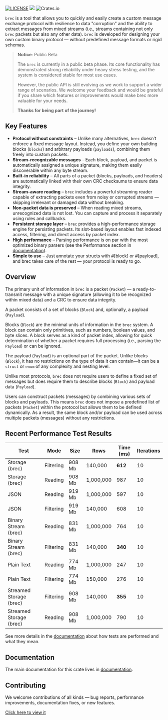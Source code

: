 [![LICENSE](https://img.shields.io/badge/License-Apache_2.0-blue.svg)](LICENSE.txt)
[![](https://github.com/icsmw/brec/actions/workflows/on_pull_request.yml/badge.svg)](https://github.com/icsmw/brec/actions/workflows/on_pull_request.yml)
![Crates.io](https://img.shields.io/crates/v/brec)

`brec` is a tool that allows you to quickly and easily create a custom message exchange protocol with resilience to data "corruption" and the ability to extract messages from mixed streams (i.e., streams containing not only `brec` packets but also any other data). `brec` is developed for designing your own custom binary protocol — without predefined message formats or rigid schemas.

> **Notice**: Public Beta
>
> The `brec` is currently in a public beta phase. Its core functionality has demonstrated strong reliability under heavy stress testing, and the system is considered stable for most use cases.
>
> However, the public API is still evolving as we work to support a wider range of scenarios.
> We welcome your feedback and would be grateful if you share which features or improvements would make brec more valuable for your needs.
>
> **Thanks for being part of the journey!**

## Key Features

- **Protocol without constraints** – Unlike many alternatives, `brec` doesn’t enforce a fixed message layout. Instead, you define your own building blocks (`blocks`) and arbitrary payloads (`payloads`), combining them freely into custom packets.
- **Stream-recognizable messages** – Each block, payload, and packet is automatically assigned a unique signature, making them easily discoverable within any byte stream.
- **Built-in reliability** – All parts of a packet (blocks, payloads, and headers) are automatically linked with their own CRC checksums to ensure data integrity.
- **Stream-aware reading** – `brec` includes a powerful streaming reader capable of extracting packets even from noisy or corrupted streams — skipping irrelevant or damaged data without breaking.
- **Non-packet data is preserved** – When reading mixed streams, unrecognized data is not lost. You can capture and process it separately using rules and callbacks.
- **Persistent storage layer** – `brec` provides a high-performance storage engine for persisting packets. Its slot-based layout enables fast indexed access, filtering, and direct access by packet index.
- **High performance** – Parsing performance is on par with the most optimized binary parsers (see the Performance section in [documentation](https://icsmw.github.io/brec/)).
- **Simple to use** – Just annotate your structs with #[block] or #[payload], and brec takes care of the rest — your protocol is ready to go.

## Overview

The primary unit of information in `brec` is a packet (`Packet`) — a ready-to-transmit message with a unique signature (allowing it to be recognized within mixed data) and a CRC to ensure data integrity.

A packet consists of a set of blocks (`Block`) and, optionally, a payload (`Payload`).

Blocks (`Block`) are the minimal units of information in the `brec` system. A block can contain only primitives, such as numbers, boolean values, and byte slices. A block serves as a kind of packet index, allowing for quick determination of whether a packet requires full processing (i.e., parsing the `Payload`) or can be ignored.

The payload (`Payload`) is an optional part of the packet. Unlike blocks (`Block`), it has no restrictions on the type of data it can contain—it can be a `struct` or `enum` of any complexity and nesting level.

Unlike most protocols, `brec` does not require users to define a fixed set of messages but does require them to describe blocks (`Block`) and payload data (`Payload`).

Users can construct packets (messages) by combining various sets of blocks and payloads. This means `brec` does not impose a predefined list of packets (`Packet`) within the protocol but allows them to be defined dynamically. As a result, the same block and/or payload can be used across multiple packets (messages) without any restrictions.

## Recent Performance Test Results

| Test                    | Mode      | Size    | Rows        | Time (ms) | Iterations |
|-------------------------|-----------|---------|-------------|-----------|------------|
| Storage (brec)          | Filtering | 908 Mb  | 140,000     | **612**   | 10         |
| Storage (brec)          | Reading   | 908 Mb  | 1,000,000   | 987       | 10         |
| JSON                    | Reading   | 919 Mb  | 1,000,000   | 597       | 10         |
| JSON                    | Filtering | 919 Mb  | 140,000     | 608       | 10         |
| Binary Stream (brec)    | Reading   | 831 Mb  | 1,000,000   | 764       | 10         |
| Binary Stream (brec)    | Filtering | 831 Mb  | 140,000     | **340**   | 10         |
| Plain Text              | Reading   | 774 Mb  | 1,000,000   | 247       | 10         |
| Plain Text              | Filtering | 774 Mb  | 150,000     | 276       | 10         |
| Streamed Storage (brec) | Filtering | 908 Mb  | 140,000     | **355**   | 10         |
| Streamed Storage (brec) | Reading   | 908 Mb  | 1,000,000   | 790       | 10         |

See more details in the [documentation](https://icsmw.github.io/brec/) about how tests are performed and what they mean.

## Documentation

The main documentation for this crate lives in [documentation](https://icsmw.github.io/brec/).

## Contributing

We welcome contributions of all kinds — bug reports, performance improvements, documentation fixes, or new features.

[Click here to view it](CONTRIBUTING.md)